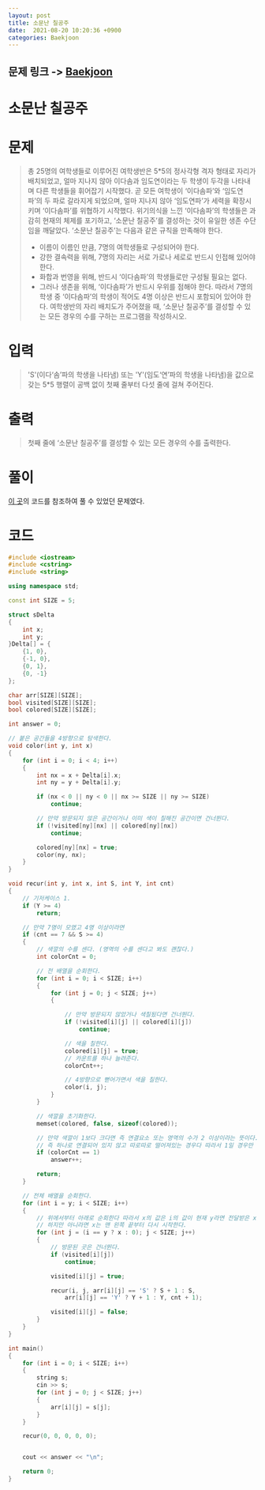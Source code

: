 ```yaml
---
layout: post
title: 소문난 칠공주
date:  2021-08-20 10:20:36 +0900
categories: Baekjoon
---
```


## 문제 링크 -> [Baekjoon](https://www.acmicpc.net/problem/1941)
# 소문난 칠공주

# 문제
> 총 25명의 여학생들로 이루어진 여학생반은 5*5의 정사각형 격자 형태로 자리가 배치되었고, 얼마 지나지 않아 이다솜과 임도연이라는 두 학생이 두각을 나타내며 다른 학생들을 휘어잡기 시작했다. 곧 모든 여학생이 ‘이다솜파’와 ‘임도연파’의 두 파로 갈라지게 되었으며, 얼마 지나지 않아 ‘임도연파’가 세력을 확장시키며 ‘이다솜파’를 위협하기 시작했다. 위기의식을 느낀 ‘이다솜파’의 학생들은 과감히 현재의 체제를 포기하고, ‘소문난 칠공주’를 결성하는 것이 유일한 생존 수단임을 깨달았다. ‘소문난 칠공주’는 다음과 같은 규칙을 만족해야 한다.
> - 이름이 이름인 만큼, 7명의 여학생들로 구성되어야 한다.
> - 강한 결속력을 위해, 7명의 자리는 서로 가로나 세로로 반드시 인접해 있어야 한다.
> - 화합과 번영을 위해, 반드시 ‘이다솜파’의 학생들로만 구성될 필요는 없다.
> - 그러나 생존을 위해, ‘이다솜파’가 반드시 우위를 점해야 한다. 따라서 7명의 학생 중 ‘이다솜파’의 학생이 적어도 4명 이상은 반드시 포함되어 있어야 한다.
> 여학생반의 자리 배치도가 주어졌을 때, ‘소문난 칠공주’를 결성할 수 있는 모든 경우의 수를 구하는 프로그램을 작성하시오.

# 입력
> 'S'(이다‘솜’파의 학생을 나타냄) 또는 'Y'(임도‘연’파의 학생을 나타냄)을 값으로 갖는 5*5 행렬이 공백 없이 첫째 줄부터 다섯 줄에 걸쳐 주어진다.

# 출력
> 첫째 줄에 ‘소문난 칠공주’를 결성할 수 있는 모든 경우의 수를 출력한다.

# 풀이
[이 곳](https://jaimemin.tistory.com/1471)의 코드를 참조하여 풀 수 있었던 문제였다.

# 코드
```c++
#include <iostream>
#include <cstring>
#include <string>

using namespace std;

const int SIZE = 5;

struct sDelta
{
	int x;
	int y;
}Delta[] = {
	{1, 0},
	{-1, 0},
	{0, 1},
	{0, -1}
};

char arr[SIZE][SIZE];
bool visited[SIZE][SIZE];
bool colored[SIZE][SIZE];

int answer = 0;

// 붙은 공간들을 4방향으로 탐색한다.
void color(int y, int x)
{
	for (int i = 0; i < 4; i++)
	{
		int nx = x + Delta[i].x;
		int ny = y + Delta[i].y;

		if (nx < 0 || ny < 0 || nx >= SIZE || ny >= SIZE)
			continue;

        // 만약 방문되지 않은 공간이거나 이미 색이 칠해진 공간이면 건너뛴다.
		if (!visited[ny][nx] || colored[ny][nx])
			continue;

		colored[ny][nx] = true;
		color(ny, nx);
	}
}

void recur(int y, int x, int S, int Y, int cnt)
{   
    // 기저케이스 1.
	if (Y >= 4)
		return;

    // 만약 7명이 모였고 4명 이상이라면
	if (cnt == 7 && S >= 4)
	{
        // 색깔의 수를 센다. (영역의 수를 센다고 봐도 괜찮다.)
		int colorCnt = 0;

        // 전 배열을 순회한다.
		for (int i = 0; i < SIZE; i++)
		{
			for (int j = 0; j < SIZE; j++)
			{   

                // 만약 방문되지 않았거나 색칠됬다면 건너뛴다.
				if (!visited[i][j] || colored[i][j])
					continue;

                // 색을 칠한다.
				colored[i][j] = true;
                // 카운트를 하나 늘려준다.
				colorCnt++;

                // 4방향으로 뻗어가면서 색을 칠한다.
				color(i, j);
			}
		}

        // 색깔을 초기화한다.
		memset(colored, false, sizeof(colored));

        // 만약 색깔이 1보다 크다면 즉 연결요소 또는 영역의 수가 2 이상이라는 뜻이다.
        // 즉 하나로 연결되어 있지 않고 따로따로 떨어져있는 경우다 따라서 1일 경우만 정답을 늘려준다.
		if (colorCnt == 1)
			answer++;

		return;
	}

    // 전체 배열을 순회한다.
	for (int i = y; i < SIZE; i++)
	{   
        // 위에서부터 아래로 순회한다 따라서 x의 값은 i의 값이 현재 y라면 전달받은 x축에서 시작한다. 
        // 하지만 아니라면 x는 맨 왼쪽 끝부터 다시 시작한다.
		for (int j = (i == y ? x : 0); j < SIZE; j++)
		{
            // 방문된 곳은 건너뛴다.
			if (visited[i][j])
				continue;

			visited[i][j] = true;

			recur(i, j, arr[i][j] == 'S' ? S + 1 : S, 
				arr[i][j] == 'Y' ? Y + 1 : Y, cnt + 1);

			visited[i][j] = false;
		}
	}
}

int main()
{
	for (int i = 0; i < SIZE; i++)
	{
		string s;
		cin >> s;
		for (int j = 0; j < SIZE; j++)
		{
			arr[i][j] = s[j];
		}
	}

	recur(0, 0, 0, 0, 0);


	cout << answer << "\n";

	return 0;
}
```